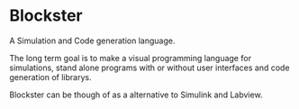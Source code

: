# Blockster
A Simulation and Code generation language. 

The long term goal is to make a visual programming language for simulations, stand alone programs with or without user interfaces and code generation of librarys.

Blockster can be though of as a alternative to Simulink and Labview. 
